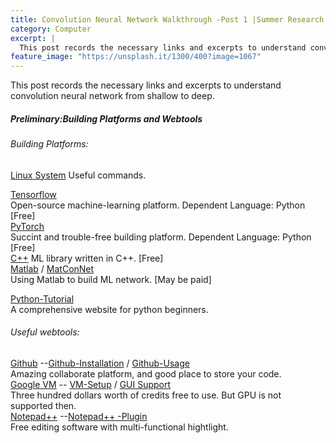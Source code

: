 ```yaml
---
title: Convolution Neural Network Walkthrough -Post 1 |Summer Research: Summary 
category: Computer
excerpt: |    
  This post records the necessary links and excerpts to understand convolution neural network from shallow to deep.
feature_image: "https://unsplash.it/1300/400?image=1067"
---
```


This post records the necessary links and excerpts to understand convolution neural network from shallow to deep.

<!-- more -->

##### Preliminary:Building Platforms and Webtools

###### Building Platforms:  

[Linux System](www.linuxandubuntu.com/home/10-basic-linux-commands-that-every-linux-newbies-should-remember)  Useful commands.

[Tensorflow](https://www.tensorflow.org/install/ "Tensorflow")  
Open-source machine-learning platform. Dependent Language: Python [Free]  
[PyTorch](http://pytorch.org/ "PyTorch")  
Succint and trouble-free building platform. Dependent Language: Python [Free]  
[C++](http://www.mlpack.org/)  ML library written in C++. [Free]  
[Matlab](https://www.mathworks.com/solutions/machine-learning.html) / [MatConNet](http://www.vlfeat.org/matconvnet/)   
Using Matlab to build ML network.  [May be paid]

[Python-Tutorial](https://www.liaoxuefeng.com/ "递归函数 - 廖雪峰的官方网站")  
A comprehensive website for python beginners.

###### Useful webtools:

[Github](https://github.com/) --[Github-Installation](https://www.howtoforge.com/tutorial/install-git-and-github-on-ubuntu-14.04/) / [Github-Usage](http://www.ruanyifeng.com/blog/2014/06/git_remote.html)    
Amazing collaborate platform, and good place to store your code.  
[Google VM](https://cloud.google.com/) -- [VM-Setup](https://haroldsoh.com/2016/04/28/set-up-anaconda-ipython-tensorflow-julia-on-a-google-compute-engine-vm/) / [GUI Support](https://medium.com/google-cloud/graphical-user-interface-gui-for-google-compute-engine-instance-78fccda09e5c)  
Three hundred dollars worth of credits free to use. But GPU is not supported then.  
[Notepad++](https://notepad-plus-plus.org/) --[Notepad++ -Plugin](https://sites.google.com/site/fstellari/nppplugins "Autofill and Autosave")  
Free editing software with multi-functional hightlight.  

